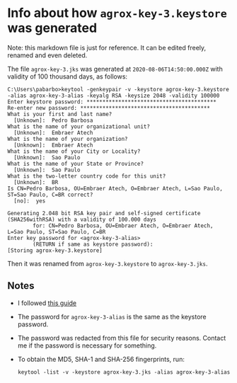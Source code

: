 # Info about how `agrox-key-3.keystore` was generated

Note: this markdown file is just for reference. It can be edited freely, renamed and even deleted.

The file `agrox-key-3.jks` was generated at `2020-08-06T14:50:00.000Z` with validity of 100 thousand days, as follows:

```
C:\Users\pabarbo>keytool -genkeypair -v -keystore agrox-key-3.keystore -alias agrox-key-3-alias -keyalg RSA -keysize 2048 -validity 100000
Enter keystore password: *****************************************
Re-enter new password: *****************************************
What is your first and last name?
  [Unknown]:  Pedro Barbosa
What is the name of your organizational unit?
  [Unknown]:  Embraer Atech
What is the name of your organization?
  [Unknown]:  Embraer Atech
What is the name of your City or Locality?
  [Unknown]:  Sao Paulo
What is the name of your State or Province?
  [Unknown]:  Sao Paulo
What is the two-letter country code for this unit?
  [Unknown]:  BR
Is CN=Pedro Barbosa, OU=Embraer Atech, O=Embraer Atech, L=Sao Paulo, ST=Sao Paulo, C=BR correct?
  [no]:  yes

Generating 2.048 bit RSA key pair and self-signed certificate (SHA256withRSA) with a validity of 100.000 days
        for: CN=Pedro Barbosa, OU=Embraer Atech, O=Embraer Atech, L=Sao Paulo, ST=Sao Paulo, C=BR
Enter key password for <agrox-key-3-alias>
        (RETURN if same as keystore password):
[Storing agrox-key-3.keystore]
```

Then it was renamed from `agrox-key-3.keystore` to `agrox-key-3.jks`.

## Notes

* I followed [this guide](https://levelup.gitconnected.com/build-your-standalone-expo-app-locally-with-turtle-cli-87de3a487704)

* The password for `agrox-key-3-alias` is the same as the keystore password.

* The password was redacted from this file for security reasons. Contact me if the password is necessary for something.

* To obtain the MD5, SHA-1 and SHA-256 fingerprints, run:

  ```
  keytool -list -v -keystore agrox-key-3.jks -alias agrox-key-3-alias
  ```
